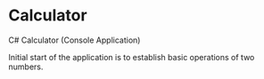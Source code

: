 # Calculator
C# Calculator (Console Application)

Initial start of the application is to establish basic operations of two numbers.
